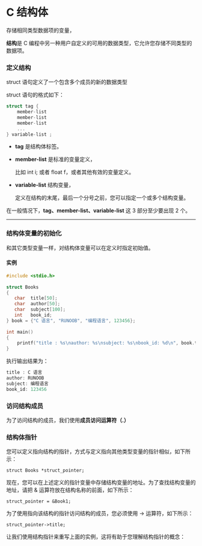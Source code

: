 # C 结构体

存储相同类型数据项的变量，

**结构**是 C 编程中另一种用户自定义的可用的数据类型，它允许您存储不同类型的数据项。

### 定义结构

struct 语句定义了一个包含多个成员的新的数据类型

struct 语句的格式如下：

```c
struct tag {    
	member-list
	member-list     
	member-list
	... 
} variable-list ;
```

- **tag** 是结构体标签。

- **member-list** 是标准的变量定义，

  比如 int i; 或者 float f，或者其他有效的变量定义。

- **variable-list** 结构变量，

  定义在结构的末尾，最后一个分号之前，您可以指定一个或多个结构变量。

在一般情况下，**tag、member-list、variable-list** 这 3 部分至少要出现 2 个。

------

### 结构体变量的初始化

和其它类型变量一样，对结构体变量可以在定义时指定初始值。

#### 实例

```c
#include <stdio.h>
 
struct Books
{
   char  title[50];
   char  author[50];
   char  subject[100];
   int   book_id;
} book = {"C 语言", "RUNOOB", "编程语言", 123456};
 
int main()
{
    printf("title : %s\nauthor: %s\nsubject: %s\nbook_id: %d\n", book.title, book.author, book.subject, book.book_id);
}
```

执行输出结果为：

```c
title : C 语言
author: RUNOOB
subject: 编程语言
book_id: 123456
```

### 访问结构成员

为了访问结构的成员，我们使用**成员访问运算符（.）**

### 结构体指针

您可以定义指向结构的指针，方式与定义指向其他类型变量的指针相似，如下所示：

```
struct Books *struct_pointer;
```

现在，您可以在上述定义的指针变量中存储结构变量的地址。为了查找结构变量的地址，请把 & 运算符放在结构名称的前面，如下所示：

```
struct_pointer = &Book1;
```

为了使用指向该结构的指针访问结构的成员，您必须使用 -> 运算符，如下所示：

```
struct_pointer->title;
```

让我们使用结构指针来重写上面的实例，这将有助于您理解结构指针的概念：

